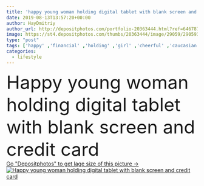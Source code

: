 ```yaml
---
title: 'happy young woman holding digital tablet with blank screen and credit card '
date: 2019-08-13T13:57:20+00:00
author: HayDmitriy
author_url: http://depositphotos.com/portfolio-20363444.html?ref=64678756
image: https://st4.depositphotos.com/thumbs/20363444/image/29059/290593018/api_thumb_450.jpg?forcejpeg=true
type: "post"
tags: ['happy' ,'financial' ,'holding' ,'girl' ,'cheerful' ,'caucasian' ,'smile' ,'health' ,'healthy' ,'food' ,'kitchen' ,'diet' ,'apple' ,'tasty' ,'delicious' ,'connection' ,'emotion' ,'vegetarian' ,'home' ,'woman' ,'communication' ,'wireless' ,'emotional' ,'Dieting' ,'indoors' ,'banking' ,'payment' ,'using' ,'grapes' ,'vitamins' ,'casual' ,'lemon' ,'oranges' ,'gadget' ,'fruits' ,'bananas' ,'superfood' ,'copy space' ,'one person' ,'young adult' ,'Healthy Lifestyle' ,'Credit card' ,'paper bag' ,'blank screen' ,'online shopping' ,'Digital Tablet' ,'White T shirt' ,'digital device' ]
categories: 
  - lifestyle
---
```

<div aling="center">
            <font size="60"> Happy young woman holding digital tablet with blank screen and credit card</font>   
</div>
<div>
    <a href='https://depositphotos.com/290593018/stock-photo-happy-young-woman-holding-digital.html?ref=64678756' target=_blank > Go "Depositphotos" to get lage size of this picture ->
        <img href='https://depositphotos.com/290593018/stock-photo-happy-young-woman-holding-digital.html?ref=64678756' src='https://st4.depositphotos.com/20363444/29059/i/950/depositphotos_290593018-stock-photo-happy-young-woman-holding-digital.jpg?forcejpeg=true' alt='Happy young woman holding digital tablet with blank screen and credit card' >
    </a>
</div>
